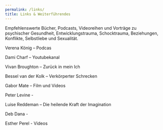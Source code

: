 ```yaml
---
permalink: /links/
title: Links & Weiterführendes
---
```


Empfehlenswerte Bücher, Podcasts, Videoreihen und Vorträge zu psychischer Gesundheit,  Entwicklungstrauma, Schocktrauma, Beziehungen, Konflikte, Selbstliebe und Sexualität.


Verena König – Podcas

Dami Charf – Youtubekanal

Vivan Broughton – Zurück in mein Ich

Bessel van der Kolk – Verkörperter Schrecken

Gabor Mate – Film und Videos

Peter Levine - 

Luise Reddeman – Die heilende Kraft der Imagination

Deb Dana - 

Esther Perel - Videos
